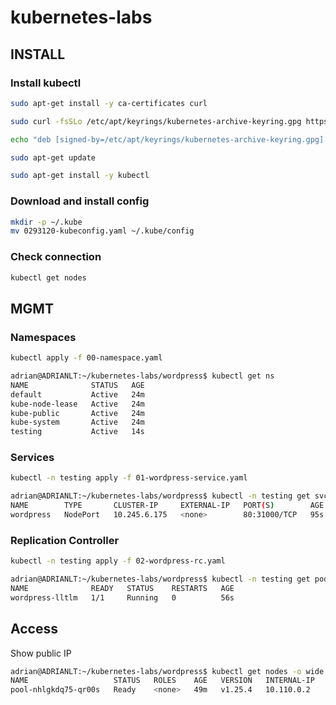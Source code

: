 # kubernetes-labs


## INSTALL

### Install kubectl

```sh
sudo apt-get install -y ca-certificates curl

sudo curl -fsSLo /etc/apt/keyrings/kubernetes-archive-keyring.gpg https://packages.cloud.google.com/apt/doc/apt-key.gpg

echo "deb [signed-by=/etc/apt/keyrings/kubernetes-archive-keyring.gpg] https://apt.kubernetes.io/ kubernetes-xenial main" | sudo tee /etc/apt/sources.list.d/kubernetes.list

sudo apt-get update

sudo apt-get install -y kubectl
```

### Download and install config

```sh
mkdir -p ~/.kube
mv 0293120-kubeconfig.yaml ~/.kube/config
```

### Check connection

```sh
kubectl get nodes
```


## MGMT

### Namespaces

```sh
kubectl apply -f 00-namespace.yaml
```

```bash
adrian@ADRIANLT:~/kubernetes-labs/wordpress$ kubectl get ns
NAME              STATUS   AGE
default           Active   24m
kube-node-lease   Active   24m
kube-public       Active   24m
kube-system       Active   24m
testing           Active   14s
```

### Services

```sh
kubectl -n testing apply -f 01-wordpress-service.yaml
```

```bash
adrian@ADRIANLT:~/kubernetes-labs/wordpress$ kubectl -n testing get svc
NAME        TYPE       CLUSTER-IP     EXTERNAL-IP   PORT(S)        AGE
wordpress   NodePort   10.245.6.175   <none>        80:31000/TCP   95s
```

### Replication Controller

```sh
kubectl -n testing apply -f 02-wordpress-rc.yaml
```

```bash
adrian@ADRIANLT:~/kubernetes-labs/wordpress$ kubectl -n testing get pods
NAME              READY   STATUS    RESTARTS   AGE
wordpress-lltlm   1/1     Running   0          56s
```

## Access

Show public IP

```bash
adrian@ADRIANLT:~/kubernetes-labs/wordpress$ kubectl get nodes -o wide
NAME                   STATUS   ROLES    AGE   VERSION   INTERNAL-IP   EXTERNAL-IP
pool-nhlgkdq75-qr00s   Ready    <none>   49m   v1.25.4   10.110.0.2    X.X.X.X
```
